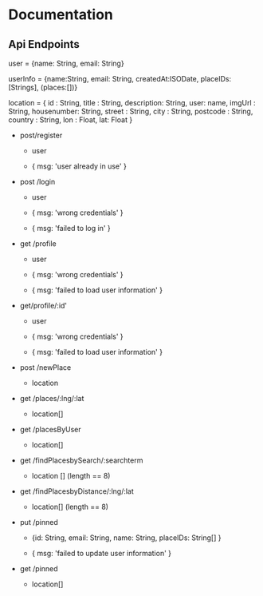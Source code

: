 # Documentation

## Api Endpoints

user = {name: String, email: String}

userInfo = {name:String, email: String, createdAt:ISODate, placeIDs:[Strings], (places:[])}

location = {
id : String,
title : String,
description: String,
user: name,
imgUrl : String,
housenumber: String,
street : String,
city : String,
postcode : String,
country : String,
lon : Float,
lat: Float
}

- post/register
  
  - user
  
  - { msg: 'user already in use' }

- post /login
  
  - user
  
  - { msg: 'wrong credentials' }
  
  - { msg: 'failed to log in' }

- get /profile
  
  - user
  
  - { msg: 'wrong credentials' }
  
  - { msg: 'failed to load user information' }

- get/profile/:id'
  
  - user
  
  - { msg: 'wrong credentials' }
  
  - { msg: 'failed to load user information' }

- post /newPlace
  
  - location

- get /places/:lng/:lat
  
  - location[]

- get /placesByUser
  
  - location[]

- get /findPlacesbySearch/:searchterm
  
  - location [] (length == 8)

- get /findPlacesbyDistance/:lng/:lat
  
  - location[] (length == 8)

- put /pinned
  
  - {id: String, email: String, name: String, placeIDs: String[] }
  
  - { msg: 'failed to update user information' }

- get /pinned
  
  - location[]
